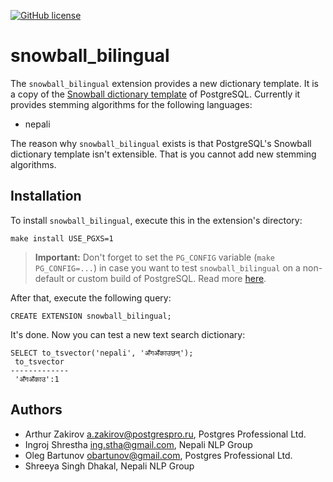 [![GitHub license](https://img.shields.io/badge/license-PostgreSQL-blue.svg)](LICENSE)

# snowball_bilingual

The `snowball_bilingual` extension provides a new dictionary template. It is a copy of
the [Snowball dictionary template](https://www.postgresql.org/docs/current/static/textsearch-dictionaries.html#TEXTSEARCH-SNOWBALL-DICTIONARY)
of PostgreSQL. Currently it provides stemming algorithms for the following
languages:
 * nepali

The reason why `snowball_bilingual` exists is that PostgreSQL's Snowball dictionary
template isn't extensible. That is you cannot add new stemming algorithms.

## Installation

To install `snowball_bilingual`, execute this in the extension's directory:

```shell
make install USE_PGXS=1
```

> **Important:** Don't forget to set the `PG_CONFIG` variable
> (`make PG_CONFIG=...`) in case you want to test `snowball_bilingual` on a
> non-default or custom build of PostgreSQL. Read more
> [here](https://wiki.postgresql.org/wiki/Building_and_Installing_PostgreSQL_Extension_Modules).

After that, execute the following query:
```plpgsql
CREATE EXTENSION snowball_bilingual;
```

It's done. Now you can test a new text search dictionary:

```plpgsql
SELECT to_tsvector('nepali', 'अँगअँकाउछन्');
 to_tsvector
-------------
 'अँगअँकाउ':1
```

## Authors

 * Arthur Zakirov <a.zakirov@postgrespro.ru>, Postgres Professional Ltd.
 * Ingroj Shrestha <ing.stha@gmail.com>, Nepali NLP Group
 * Oleg Bartunov <obartunov@gmail.com>, Postgres Professional Ltd.
 * Shreeya Singh Dhakal, Nepali NLP Group